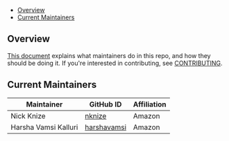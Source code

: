 - [Overview](#overview)
- [Current Maintainers](#current-maintainers)
 
## Overview

[This document](https://github.com/opensearch-project/.github/blob/main/MAINTAINERS.md) explains what maintainers do in this repo, and how they should be doing it. If you're interested in contributing, see [CONTRIBUTING](CONTRIBUTING.md).

## Current Maintainers

| Maintainer           | GitHub ID                                     | Affiliation |
| -------------------- | --------------------------------------------- | ----------- |
| Nick Knize           | [nknize](https://github.com/nknize)           | Amazon      |
| Harsha Vamsi Kalluri | [harshavamsi](https://github.com/harshavamsi) | Amazon      |